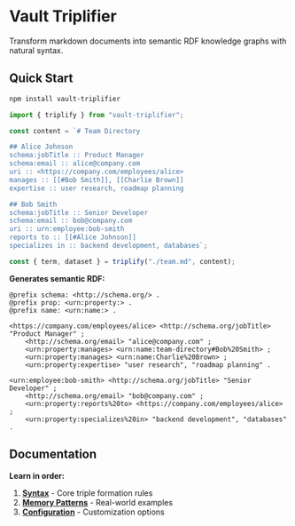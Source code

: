 # Vault Triplifier

Transform markdown documents into semantic RDF knowledge graphs with natural syntax.

## Quick Start

```bash
npm install vault-triplifier
```

```javascript
import { triplify } from "vault-triplifier";

const content = `# Team Directory

## Alice Johnson
schema:jobTitle :: Product Manager
schema:email :: alice@company.com
uri :: <https://company.com/employees/alice>
manages :: [[#Bob Smith]], [[Charlie Brown]]
expertise :: user research, roadmap planning

## Bob Smith  
schema:jobTitle :: Senior Developer
schema:email :: bob@company.com
uri :: urn:employee:bob-smith
reports to :: [[#Alice Johnson]]
specializes in :: backend development, databases`;

const { term, dataset } = triplify("./team.md", content);
```

**Generates semantic RDF:**
```turtle
@prefix schema: <http://schema.org/> .
@prefix prop: <urn:property:> .
@prefix name: <urn:name:> .

<https://company.com/employees/alice> <http://schema.org/jobTitle> "Product Manager" ;
    <http://schema.org/email> "alice@company.com" ;
    <urn:property:manages> <urn:name:team-directory#Bob%20Smith> ;
    <urn:property:manages> <urn:name:Charlie%20Brown> ;
    <urn:property:expertise> "user research", "roadmap planning" .

<urn:employee:bob-smith> <http://schema.org/jobTitle> "Senior Developer" ;
    <http://schema.org/email> "bob@company.com" ;
    <urn:property:reports%20to> <https://company.com/employees/alice> ;
    <urn:property:specializes%20in> "backend development", "databases" .
```

## Documentation

**Learn in order:**

1. **[Syntax](./docs/syntax-reference.md)** - Core triple formation rules
2. **[Memory Patterns](./docs/memory-patterns.md)** - Real-world examples
3. **[Configuration](./docs/configuration.md)** - Customization options